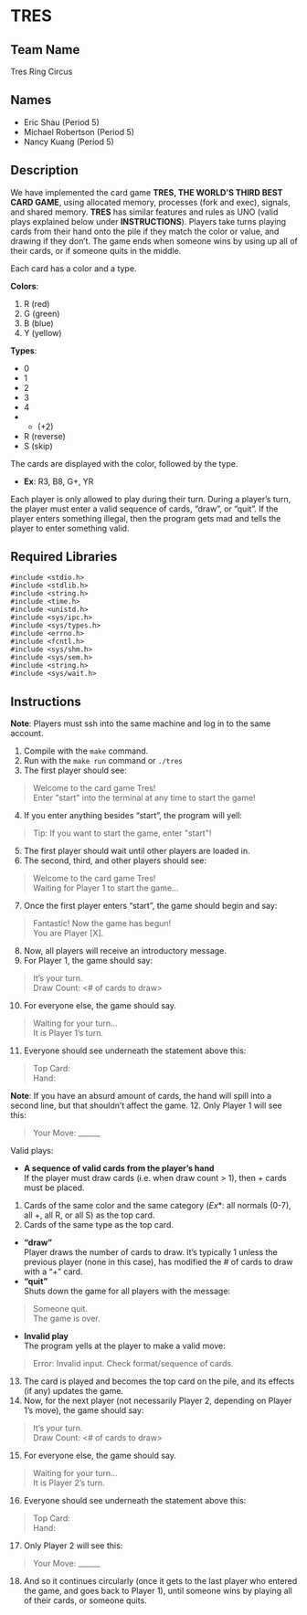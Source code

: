  # TRES

## Team Name
Tres Ring Circus

## Names

- Eric Shau (Period 5)
- Michael Robertson (Period 5)
- Nancy Kuang (Period 5)

## Description

We have implemented the card game **TRES, THE WORLD’S THIRD BEST CARD GAME**, using allocated memory, processes (fork and exec), signals, and shared memory. **TRES** has similar features and rules as UNO (valid plays explained below under **INSTRUCTIONS**). Players take turns playing cards from their hand onto the pile if they match the color or value, and drawing if they don’t. The game ends when someone wins by using up all of their cards, or if someone quits in the middle. 

Each card has a color and a type.

**Colors**:
1. R (red)
2. G (green)
3. B (blue)
4. Y (yellow)

**Types**:
- 0
- 1
- 2
- 3
- 4
- + (+2)
- R (reverse)
- S (skip)

The cards are displayed with the color, followed by the type.
* **Ex**: R3, B8, G+, YR

Each player is only allowed to play during their turn. During a player’s turn, the player must enter a valid sequence of cards, “draw”, or “quit”. If the player enters something illegal, then the program gets mad and tells the player to enter something valid.

## Required Libraries
```
#include <stdio.h>
#include <stdlib.h>
#include <string.h>
#include <time.h>
#include <unistd.h>
#include <sys/ipc.h>
#include <sys/types.h>
#include <errno.h>
#include <fcntl.h>
#include <sys/shm.h>
#include <sys/sem.h>
#include <string.h>
#include <sys/wait.h>
```
## Instructions

**Note**: Players must ssh into the same machine and log in to the same account.

1. Compile with the ```make``` command.
2. Run with the ```make run``` command or ```./tres```
3. The first player should see:
> Welcome to the card game Tres!\
Enter "start" into the terminal at any time to start the game!
4. If you enter anything besides “start”, the program will yell:
> Tip: If you want to start the game, enter "start"!
5. The first player should wait until other players are loaded in.
6. The second, third, and other players should see:
> Welcome to the card game Tres!\
Waiting for Player 1 to start the game…
7. Once the first player enters “start”, the game should begin and say:
> Fantastic! Now the game has begun!\
You are Player [X].
8. Now, all players will receive an introductory message.
9. For Player 1, the game should say:
> It’s your turn.\
Draw Count:  <# of cards to draw>
10. For everyone else, the game should say.
> Waiting for your turn…\
It is Player 1’s turn.
11. Everyone should see underneath the statement above this:
> Top Card:  <Last Played card>\
Hand: <Cards in hand>

**Note**: If you have an absurd amount of cards, the hand will spill into a second line, but that shouldn’t affect the game.
12. Only Player 1 will see this:
> Your Move: ______

Valid plays:
- **A sequence of valid cards from the player’s hand**\
If the player must draw cards (i.e. when draw count  > 1), then + cards must be placed.
1. Cards of the same color and the same category (*Ex**: all normals (0-7), all +, all R, or all S) as the top card.
2. Cards of the same type as the top card.
- **“draw”**\
Player draws the number of cards to draw. It’s typically 1 unless the previous player (none in this case), has modified the # of cards to draw with a “+” card.
- **“quit”** \
Shuts down the game for all players with the message:
> Someone quit.\
The game is over.
- **Invalid play**\
The program yells at the player to make a valid move:
> Error: Invalid input. Check format/sequence of cards.
13. The card is played and becomes the top card on the pile, and its effects (if any) updates the game.
14. Now, for the next player (not necessarily Player 2, depending on Player 1’s move), the game should say:
> It’s your turn.\
Draw Count:  <# of cards to draw>
15. For everyone else, the game should say.
> Waiting for your turn… \
It is Player 2’s turn.
16. Everyone should see underneath the statement above this:
> Top Card:  <Last Played card>\
Hand: <Cards in hand>
17. Only Player 2 will see this:
> Your Move: ______
18. And so it continues circularly (once it gets to the last player who entered the game, and goes back to Player 1), until someone wins by playing all of their cards, or someone quits.
